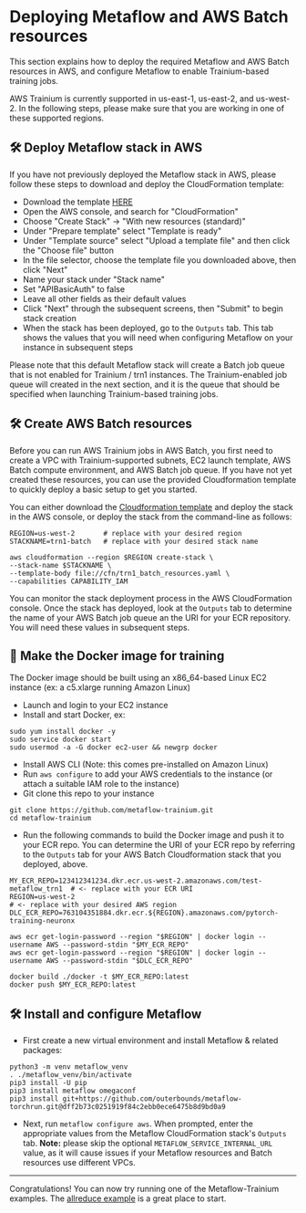 # Deploying Metaflow and AWS Batch resources

This section explains how to deploy the required Metaflow and AWS Batch resources in AWS, and configure Metaflow to enable Trainium-based training jobs.

AWS Trainium is currently supported in us-east-1, us-east-2, and us-west-2. In the following steps, please make sure that you are working in one of these supported regions.

## 🛠️ Deploy Metaflow stack in AWS
If you have not previously deployed the Metaflow stack in AWS, please follow these steps to download and deploy the CloudFormation template:
- Download the template [HERE](https://github.com/outerbounds/metaflow-tools/blob/master/aws/cloudformation/metaflow-cfn-template.yml)
- Open the AWS console, and search for "CloudFormation"
- Choose "Create Stack" -> "With new resources (standard)"
- Under "Prepare template" select "Template is ready"
- Under "Template source" select "Upload a template file" and then click the "Choose file" button
- In the file selector, choose the template file you downloaded above, then click "Next"
- Name your stack under "Stack name"
- Set "APIBasicAuth" to false
- Leave all other fields as their default values
- Click "Next" through the subsequent screens, then "Submit" to begin stack creation
- When the stack has been deployed, go to the `Outputs` tab. This tab shows the values that you will need when configuring Metaflow on your instance in subsequent steps

Please note that this default Metaflow stack will create a Batch job queue that is not enabled for Trainium / trn1 instances. The Trainium-enabled job queue will created in the next section, and it is the queue that should be specified when launching Trainium-based training jobs. 

## 🛠️ Create AWS Batch resources
Before you can run AWS Trainium jobs in AWS Batch, you first need to create a VPC with Trainium-supported subnets, EC2 launch template, AWS Batch compute environment, and AWS Batch job queue. If you have not yet created these resources, you can use the provided Cloudformation template to quickly deploy a basic setup to get you started.

You can either download the [Cloudformation template](./cfn/trn1_batch_resources.yaml) and deploy the stack in the AWS console, or deploy the stack from the command-line as follows:
```
REGION=us-west-2       # replace with your desired region
STACKNAME=trn1-batch   # replace with your desired stack name

aws cloudformation --region $REGION create-stack \
--stack-name $STACKNAME \
--template-body file://cfn/trn1_batch_resources.yaml \
--capabilities CAPABILITY_IAM
```

You can monitor the stack deployment process in the AWS CloudFormation console. Once the stack has deployed, look at the `Outputs` tab to determine the name of your AWS Batch job queue an the URI for your ECR repository. You will need these values in subsequent steps.

## 🐳 Make the Docker image for training
The Docker image should be built using an x86_64-based Linux EC2 instance (ex: a c5.xlarge running Amazon Linux)
- Launch and login to your EC2 instance
- Install and start Docker, ex:
```
sudo yum install docker -y
sudo service docker start
sudo usermod -a -G docker ec2-user && newgrp docker
```
- Install AWS CLI (Note: this comes pre-installed on Amazon Linux)
- Run `aws configure` to add your AWS credentials to the instance (or attach a suitable IAM role to the instance)
- Git clone this repo to your instance
```
git clone https://github.com/metaflow-trainium.git
cd metaflow-trainium
```
- Run the following commands to build the Docker image and push it to your ECR repo. You can determine the URI of your ECR repo by referring to the `Outputs` tab for your AWS Batch Cloudformation stack that you deployed, above. 
```
MY_ECR_REPO=123412341234.dkr.ecr.us-west-2.amazonaws.com/test-metaflow_trn1  # <- replace with your ECR URI
REGION=us-west-2                                                             # <- replace with your desired AWS region
DLC_ECR_REPO=763104351884.dkr.ecr.${REGION}.amazonaws.com/pytorch-training-neuronx

aws ecr get-login-password --region "$REGION" | docker login --username AWS --password-stdin "$MY_ECR_REPO"
aws ecr get-login-password --region "$REGION" | docker login --username AWS --password-stdin "$DLC_ECR_REPO"

docker build ./docker -t $MY_ECR_REPO:latest
docker push $MY_ECR_REPO:latest
```

## 🛠️ Install and configure Metaflow
- First create a new virtual environment and install Metaflow & related packages:
```
python3 -m venv metaflow_venv
. ./metaflow_venv/bin/activate
pip3 install -U pip
pip3 install metaflow omegaconf
pip3 install git+https://github.com/outerbounds/metaflow-torchrun.git@dff2b73c0251919f84c2ebb0ece6475b8d9bd0a9 
```
- Next, run `metaflow configure aws`. When prompted, enter the appropriate values from the Metaflow CloudFormation stack's `Outputs` tab.
**Note:** please skip the optional `METAFLOW_SERVICE_INTERNAL_URL` value, as it will cause issues if your Metaflow resources and Batch resources use different VPCs.

---

Congratulations! You can now try running one of the Metaflow-Trainium examples. The [allreduce example](./allreduce-trn) is a great place to start.
